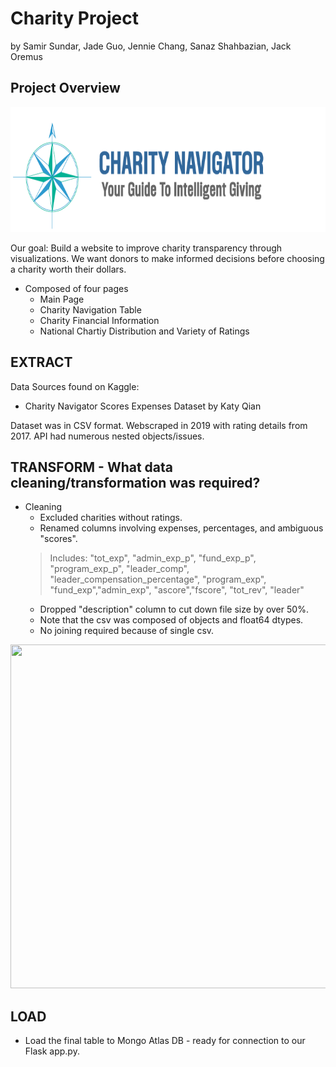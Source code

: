 # Charity Project

by Samir Sundar, Jade Guo, Jennie Chang, Sanaz Shahbazian, Jack Oremus

## Project Overview

<p align="center">
  <img width="760" height="200" src="readmeimages/charitynavigator.png">
</p>


Our goal: Build a website to improve charity transparency through visualizations. We want donors to make informed decisions before choosing a charity worth their dollars.
- Composed of four pages
  * Main Page
  * Charity Navigation Table 
  * Charity Financial Information
  * National Chartiy Distribution and Variety of Ratings

## EXTRACT
Data Sources found on Kaggle:
- Charity Navigator Scores Expenses Dataset by Katy Qian
  
Dataset was in CSV format. Webscraped in 2019 with rating details from 2017. API had numerous nested objects/issues.

## TRANSFORM - What data cleaning/transformation was required?
- Cleaning
   - Excluded charities without ratings.
   - Renamed columns involving expenses, percentages, and ambiguous "scores".
   >  Includes: "tot_exp", "admin_exp_p", "fund_exp_p", "program_exp_p", "leader_comp", "leader_compensation_percentage",                       "program_exp", "fund_exp","admin_exp", "ascore","fscore", "tot_rev", "leader"
   - Dropped "description" column to cut down file size by over 50%.
   - Note that the csv was composed of objects and float64 dtypes.
   - No joining required because of single csv.
  
  
<p align="center">
  <img width="800" height="550" src="images/Netflix_RT_ERD_Diagram_cropped.png">
</p>
   

## LOAD
 - Load the final table to Mongo Atlas DB - ready for connection to our Flask app.py.
 
